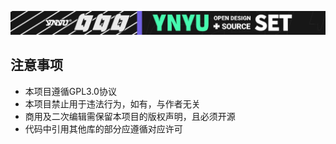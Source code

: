 ![logo](VI/banner_top_en_dark.jpg)

## 注意事项
+ 本项目遵循GPL3.0协议
+ 本项目禁止用于违法行为，如有，与作者无关
+ 商用及二次编辑需保留本项目的版权声明，且必须开源
+ 代码中引用其他库的部分应遵循对应许可
